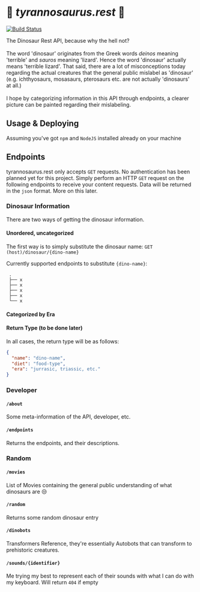 # 🦕 <i>tyrannosaurus.rest</i> 🦖
[![Build Status](https://travis-ci.com/rakhadjo/tyrannosaurus.rest.svg?branch=master)](https://travis-ci.com/rakhadjo/tyrannosaurus.rest)

The Dinosaur Rest API, because why the hell not? <br /><br />
The word 'dinosaur' originates from the Greek words <i>deinos</i> meaning 'terrible' and <i>sauros</i> meaning 'lizard'.
Hence the word 'dinosaur' actually means 'terrible lizard'. That said, there are a lot of misconceptions today regarding the actual creatures that the
general public mislabel as 'dinosaur' (e.g. ichthyosaurs, mosasaurs, pterosaurs etc. are not actually 'dinosaurs' at all.) <br /><br />
I hope by categorizing information in this API through endpoints, a clearer picture can be painted regarding their mislabeling.

## Usage & Deploying

Assuming you've got `npm` and `NodeJS` installed already on your machine

## Endpoints

tyrannosaurus.rest only accepts `GET` requests.
No authentication has been planned yet for this project.
Simply perform an HTTP `GET` request on the following endpoints to receive your content requests.
Data will be returned in the `json` format. More on this later.

### Dinosaur Information

There are two ways of getting the dinosaur information. <br>

#### Unordered, uncategorized

The first way is to simply substitute the dinosaur name:
`GET (host)/dinosaur/{dino-name}`
<br />

Currently supported endpoints to substitute `{dino-name}`:

```
 .
 ├── x
 ├── x
 ├── x
 ├── x
 └── x
```

#### Categorized by Era

#### Return Type (to be done later)

In all cases, the return type will be as follows:

```json
{
  "name": "dino-name",
  "diet": "food-type",
  "era": "jurrasic, triassic, etc."
}
```

### Developer

#### `/about`

Some meta-information of the API, developer, etc.

#### `/endpoints`

Returns the endpoints, and their descriptions.

### Random

#### `/movies`

List of Movies containing the general public understanding of what dinosaurs are 😒

#### `/random`

Returns some random dinosaur entry

#### `/dinobots`

Transformers Reference, they're essentially Autobots that can transform to prehistoric creatures.

#### `/sounds/{identifier}`

Me trying my best to represent each of their sounds with what I can do with my keyboard.
Will return `404` if empty

